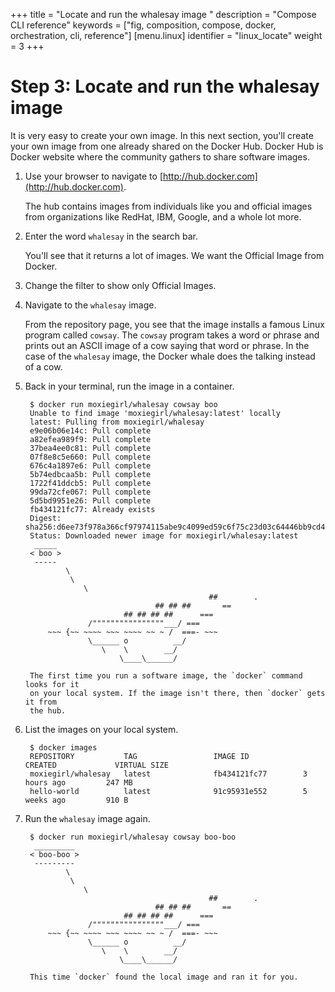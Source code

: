 +++
title = "Locate and run the whalesay image "
description = "Compose CLI reference"
keywords = ["fig, composition, compose, docker, orchestration, cli,  reference"]
[menu.linux]
identifier = "linux_locate"
weight = 3
+++

# Step 3: Locate and run the whalesay image 

It is very easy to create your own image. In this next section, you'll create your own image from one already shared on the Docker Hub.  Docker Hub is Docker website where the community gathers to share software images.

1. Use your browser to navigate to [http://hub.docker.com](http://hub.docker.com).

	The hub contains images from individuals like you and official images from
	organizations like RedHat, IBM, Google, and a whole lot more.

2. Enter the word `whalesay` in the search bar.

	You'll see that it returns a lot of images. We want the Official Image from
	Docker.

3. Change the filter to show only Official Images.

4. Navigate to the `whalesay` image.

	From the repository page, you see that the image installs a famous Linux
	program called `cowsay`. The `cowsay` program takes a word or phrase and
	prints out an ASCII image of a cow saying that word or phrase. In the case of
	the `whalesay` image, the Docker whale does the talking instead of a cow.

7. Back in your terminal, run the image in a container.

		$ docker run moxiegirl/whalesay cowsay boo
		Unable to find image 'moxiegirl/whalesay:latest' locally
		latest: Pulling from moxiegirl/whalesay
		e9e06b06e14c: Pull complete 
		a82efea989f9: Pull complete 
		37bea4ee0c81: Pull complete 
		07f8e8c5e660: Pull complete 
		676c4a1897e6: Pull complete 
		5b74edbcaa5b: Pull complete 
		1722f41ddcb5: Pull complete 
		99da72cfe067: Pull complete 
		5d5bd9951e26: Pull complete 
		fb434121fc77: Already exists 
		Digest: sha256:d6ee73f978a366cf97974115abe9c4099ed59c6f75c23d03c64446bb9cd49163
		Status: Downloaded newer image for moxiegirl/whalesay:latest
		 _____ 
		< boo >
		 ----- 
				\
				 \
					\     
												##        .            
									## ## ##       ==            
							 ## ## ## ##      ===            
					 /""""""""""""""""___/ ===        
			~~~ {~~ ~~~~ ~~~ ~~~~ ~~ ~ /  ===- ~~~   
					 \______ o          __/            
						\    \        __/             
							\____\______/   
							
		The first time you run a software image, the `docker` command looks for it
		on your local system. If the image isn't there, then `docker` gets it from
		the hub.

7. List the images on your local system.

		$ docker images
		REPOSITORY           TAG                 IMAGE ID            CREATED             VIRTUAL SIZE
		moxiegirl/whalesay   latest              fb434121fc77        3 hours ago         247 MB
		hello-world          latest              91c95931e552        5 weeks ago         910 B

8. Run the `whalesay` image again.

		$ docker run moxiegirl/whalesay cowsay boo-boo
		 _________ 
		< boo-boo >
		 --------- 
				\
				 \
					\     
												##        .            
									## ## ##       ==            
							 ## ## ## ##      ===            
					 /""""""""""""""""___/ ===        
			~~~ {~~ ~~~~ ~~~ ~~~~ ~~ ~ /  ===- ~~~   
					 \______ o          __/            
						\    \        __/             
							\____\______/   
		
		This time `docker` found the local image and ran it for you.